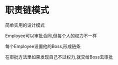 职责链模式
========

简单实用的设计模式

Employee可以审批合同,但每个人的权力不一样

每个Employee设置他的Boss,形成链条

在审批方法里如果发现自己不过权力,就交给Boss去审批